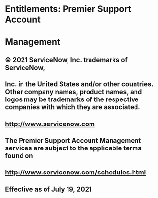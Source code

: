 # Entitlements: Premier Support Account

# Management

## © 2021 ServiceNow, Inc. trademarks of ServiceNow,

## Inc. in the United States and/or other countries. Other company names, product names, and logos may be trademarks of the respective companies with which they are associated.

## http://www.servicenow.com

## The Premier Support Account Management services are subject to the applicable terms found on

## http://www.servicenow.com/schedules.html

## Effective as of July 19, 2021


